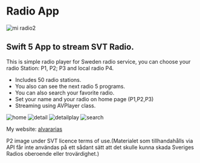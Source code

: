 # Radio App
![mi radio2](https://user-images.githubusercontent.com/7523384/121326895-3ffc6800-c913-11eb-842f-62ff6dd24591.png)
## Swift 5 App to stream SVT Radio.

This is simple radio player for Sweden radio service,  you can choose your radio Station: P1, P2; P3 and local radio P4.
- Includes 50 radio stations.
- You also can see the next radio 5 programs. 
- You can also search your favorite radio.
- Set your name and your radio on home page (P1,P2,P3)
- Streaming using AVPlayer class.

![home](https://user-images.githubusercontent.com/7523384/211545478-6bff4e7f-8889-4ff3-a15d-8cdc6e7b3516.png)
![detail](https://user-images.githubusercontent.com/7523384/211545643-c1f57a91-5c05-40ec-ad65-d8598a09237f.png)
![detailplay](https://user-images.githubusercontent.com/7523384/211545768-d44d2897-ac24-4968-b47d-588f3cb4145d.png)
![search](https://user-images.githubusercontent.com/7523384/211546414-0c077829-953f-4dfb-8dd0-eeed07d9c815.png)

My website:  [alvararias](https://alvararias.se/portfolio)

P2 image under SVT licence terms of use.(Materialet som tillhandahålls via API får inte användas på ett sådant sätt att det skulle kunna skada Sveriges Radios oberoende eller trovärdighet.)

